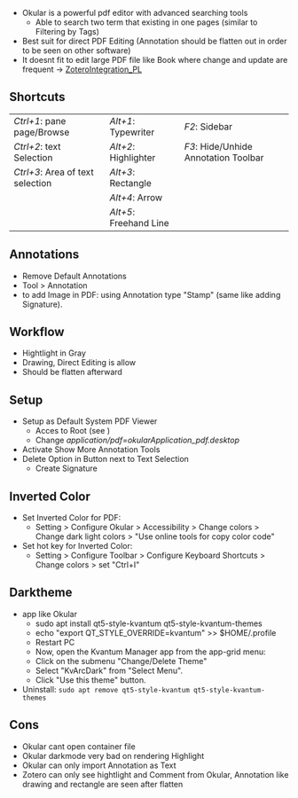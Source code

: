 
- Okular is a powerful pdf editor with advanced searching tools
	- Able to search two term that existing in one pages (similar to Filtering by Tags)
- Best suit for direct PDF Editing (Annotation should be flatten out in order to be seen on other software)
- It doesnt fit to edit large PDF file like Book where change and update are frequent -> [ZoteroIntegration_PL](ZoteroIntegration_PL)
## Shortcuts

|                                  |                        |                                      |
|:---------------------------------|:-----------------------|:-------------------------------------|
| *Ctrl+1*: pane page/Browse       | *Alt+1*: Typewriter    | *F2*: Sidebar                        |
| *Ctrl+2*: text Selection         | *Alt+2*: Highlighter   | *F3*: Hide/Unhide Annotation Toolbar |
| *Ctrl+3*: Area of text selection | *Alt+3*: Rectangle     |                                      |
|                                  | *Alt+4*: Arrow         |                                      |
|                                  | *Alt+5*: Freehand Line |                                      |  
## Annotations
- Remove Default Annotations
- Tool > Annotation
- to add Image in PDF: using Annotation type "Stamp" (same like adding Signature).
## Workflow
- Hightlight in Gray
- Drawing, Direct Editing is allow
- Should be flatten afterward
## Setup
- Setup as Default System PDF Viewer
	- Acces to Root (see [](Nemo_DES#Set%20Thunar%20as%20default%20File%20Manager))
	- Change *application/pdf=okularApplication_pdf.desktop*
- Activate Show More Annotation Tools
- Delete Option in Button next to Text Selection
	- Create Signature
## Inverted Color
- Set Inverted Color for PDF:
	- Setting > Configure Okular > Accessibility > Change colors > Change dark light colors > "Use online tools for copy color code"
- Set hot key for Inverted Color:
	- Setting > Configure Toolbar > Configure Keyboard Shortcuts > Change colors > set "Ctrl+I"
## Darktheme 
- [](https://askubuntu.com/questions/24780/how-to-make-kde-applications-look-native-in-gnome/1044419#1044419) app like Okular
	- sudo apt install qt5-style-kvantum qt5-style-kvantum-themes
	- echo "export QT_STYLE_OVERRIDE=kvantum" >> $HOME/.profile
	- Restart PC
	- Now, open the Kvantum Manager app from the app-grid menu:
	- Click on the submenu "Change/Delete Theme"
	- Select "KvArcDark" from "Select Menu".
	- Click "Use this theme" button.
- Uninstall: `sudo apt remove qt5-style-kvantum qt5-style-kvantum-themes`
## Cons
- Okular cant open container file
- Okular darkmode very bad on rendering Highlight
- Okular can only import Annotation as Text
- Zotero can only see hightlight and Comment from Okular, Annotation like drawing and rectangle are seen after flatten
